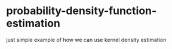 # probability-density-function-estimation
just simple example of how we can use kernel density estimation
